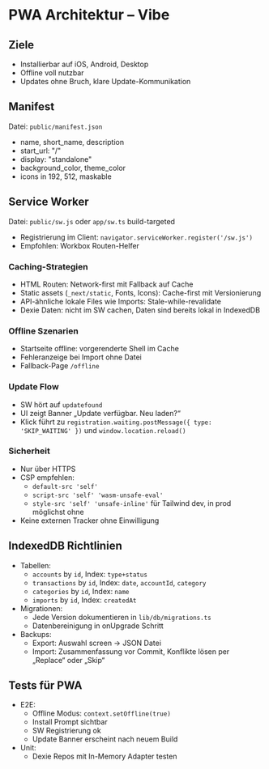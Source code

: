# PWA Architektur – Vibe

## Ziele

- Installierbar auf iOS, Android, Desktop
- Offline voll nutzbar
- Updates ohne Bruch, klare Update-Kommunikation

## Manifest

Datei: `public/manifest.json`

- name, short_name, description
- start_url: "/"
- display: "standalone"
- background_color, theme_color
- icons in 192, 512, maskable

## Service Worker

Datei: `public/sw.js` oder `app/sw.ts` build-targeted

- Registrierung im Client: `navigator.serviceWorker.register('/sw.js')`
- Empfohlen: Workbox Routen-Helfer

### Caching-Strategien

- HTML Routen: Network-first mit Fallback auf Cache
- Static assets (`_next/static`, Fonts, Icons): Cache-first mit Versionierung
- API-ähnliche lokale Files wie Imports: Stale-while-revalidate
- Dexie Daten: nicht im SW cachen, Daten sind bereits lokal in IndexedDB

### Offline Szenarien

- Startseite offline: vorgerenderte Shell im Cache
- Fehleranzeige bei Import ohne Datei
- Fallback-Page `/offline`

### Update Flow

- SW hört auf `updatefound`
- UI zeigt Banner „Update verfügbar. Neu laden?“
- Klick führt zu `registration.waiting.postMessage({ type: 'SKIP_WAITING' })` und `window.location.reload()`

### Sicherheit

- Nur über HTTPS
- CSP empfehlen:
  - `default-src 'self'`
  - `script-src 'self' 'wasm-unsafe-eval'`
  - `style-src 'self' 'unsafe-inline'` für Tailwind dev, in prod möglichst ohne
- Keine externen Tracker ohne Einwilligung

## IndexedDB Richtlinien

- Tabellen:
  - `accounts` by `id`, Index: `type+status`
  - `transactions` by `id`, Index: `date`, `accountId`, `category`
  - `categories` by `id`, Index: `name`
  - `imports` by `id`, Index: `createdAt`
- Migrationen:
  - Jede Version dokumentieren in `lib/db/migrations.ts`
  - Datenbereinigung in onUpgrade Schritt
- Backups:
  - Export: Auswahl screen → JSON Datei
  - Import: Zusammenfassung vor Commit, Konflikte lösen per „Replace“ oder „Skip“

## Tests für PWA

- E2E:
  - Offline Modus: `context.setOffline(true)`
  - Install Prompt sichtbar
  - SW Registrierung ok
  - Update Banner erscheint nach neuem Build
- Unit:
  - Dexie Repos mit In-Memory Adapter testen
